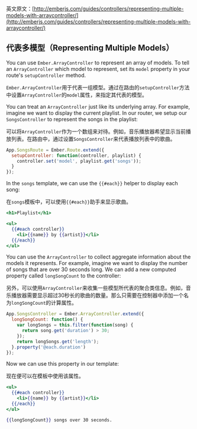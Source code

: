 英文原文：[http://emberjs.com/guides/controllers/representing-multiple-models-with-arraycontroller/](http://emberjs.com/guides/controllers/representing-multiple-models-with-arraycontroller/)

## 代表多模型（Representing Multiple Models）

You can use `Ember.ArrayController` to represent an array of models. To tell an
`ArrayController` which model to represent, set its `model` property
in your route's `setupController` method.

`Ember.ArrayController`用于代表一组模型。通过在路由的`setupController`方法中设置`ArrayController`的`model`属性，来指定其代表的模型。

You can treat an `ArrayController` just like its underlying array. For
example, imagine we want to display the current playlist. In our router,
we setup our `SongsController` to represent the songs in the playlist:

可以将`ArrayController`作为一个数组来对待。例如，音乐播放器希望显示当前播放列表。在路由中，通过设置`SongsController`来代表播放列表中的歌曲。

```javascript
App.SongsRoute = Ember.Route.extend({
  setupController: function(controller, playlist) {
    controller.set('model', playlist.get('songs'));
  }
});
```

In the `songs` template, we can use the `{{#each}}` helper to display
each song:

在`songs`模板中，可以使用`{{#each}}`助手来显示歌曲。

```handlebars
<h1>Playlist</h1>

<ul>
  {{#each controller}}
    <li>{{name}} by {{artist}}</li>
  {{/each}}
</ul>
```

You can use the `ArrayController` to collect aggregate information about
the models it represents. For example, imagine we want to display the
number of songs that are over 30 seconds long. We can add a new computed
property called `longSongCount` to the controller:

另外，可以使用`ArrayController`来收集一些模型所代表的聚合类信息。例如，音乐播放器需要显示超过30秒长的歌曲的数量。那么只需要在控制器中添加一个名为`longSongCount`的计算属性。

```javascript
App.SongsController = Ember.ArrayController.extend({
  longSongCount: function() {
    var longSongs = this.filter(function(song) {
      return song.get('duration') > 30;
    });
    return longSongs.get('length');
  }.property('@each.duration')
});
```

Now we can use this property in our template:

现在便可以在模板中使用该属性。

```handlebars
<ul>
  {{#each controller}}
    <li>{{name}} by {{artist}}</li>
  {{/each}}
</ul>

{{longSongCount}} songs over 30 seconds.
```
